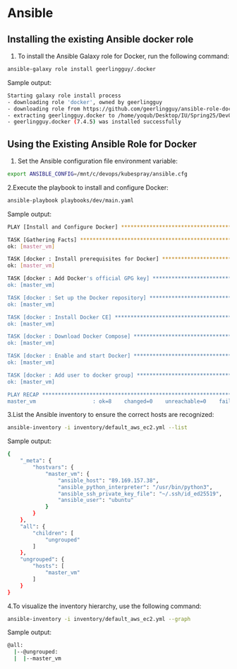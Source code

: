 # Ansible

## Installing the existing Ansible docker role

1. To install the Ansible Galaxy role for Docker, run the following command:

```bash
ansible-galaxy role install geerlingguy/.docker
```

Sample output:

```bash
Starting galaxy role install process
- downloading role 'docker', owned by geerlingguy
- downloading role from https://github.com/geerlingguy/ansible-role-docker/archive/7.4.5.tar.gz
- extracting geerlingguy.docker to /home/yoqub/Desktop/IU/Spring25/DevOps/S25-core-course-labs/ansible/roles/geerlingguy.docker
- geerlingguy.docker (7.4.5) was installed successfully
```

## Using the Existing Ansible Role for Docker

1. Set the Ansible configuration file environment variable:

```bash
export ANSIBLE_CONFIG=/mnt/c/devops/kubespray/ansible.cfg
```

2.Execute the playbook to install and configure Docker:

```bash
ansible-playbook playbooks/dev/main.yaml
```

Sample output:

```bash
PLAY [Install and Configure Docker] ********************************************************************************

TASK [Gathering Facts] *********************************************************************************************
ok: [master_vm]

TASK [docker : Install prerequisites for Docker] *******************************************************************
ok: [master_vm]

TASK [docker : Add Docker's official GPG key] **********************************************************************
ok: [master_vm]

TASK [docker : Set up the Docker repository] ***********************************************************************
ok: [master_vm]

TASK [docker : Install Docker CE] **********************************************************************************
ok: [master_vm]

TASK [docker : Download Docker Compose] ****************************************************************************
ok: [master_vm]

TASK [docker : Enable and start Docker] ****************************************************************************
ok: [master_vm]

TASK [docker : Add user to docker group] ***************************************************************************
ok: [master_vm]

PLAY RECAP *********************************************************************************************************
master_vm                  : ok=8    changed=0    unreachable=0    failed=0    skipped=0    rescued=0    ignored=0
```

3.List the Ansible inventory to ensure the correct hosts are recognized:

```bash
ansible-inventory -i inventory/default_aws_ec2.yml --list
```

Sample output:

```bash
{
    "_meta": {
        "hostvars": {
            "master_vm": {
                "ansible_host": "89.169.157.38",
                "ansible_python_interpreter": "/usr/bin/python3",
                "ansible_ssh_private_key_file": "~/.ssh/id_ed25519",
                "ansible_user": "ubuntu"
            }
        }
    },
    "all": {
        "children": [
            "ungrouped"
        ]
    },
    "ungrouped": {
        "hosts": [
            "master_vm"
        ]
    }
}
```

4.To visualize the inventory hierarchy, use the following command:

```bash
ansible-inventory -i inventory/default_aws_ec2.yml --graph
```

Sample output:

```bash
@all:
  |--@ungrouped:
  |  |--master_vm
```
